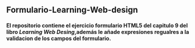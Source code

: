 ## Formulario-Learning-Web-design
#### El repositorio contiene el ejercicio formulario HTML5 del capitulo 9 del libro *Learning Web Desing*,además le añade expresiones regualres a la validacion de los campos del formulario.
